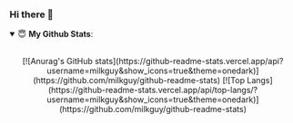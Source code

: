 ### Hi there 👋

<details open>
 <summary> 😇 <b>My Github Stats</b>: </summary>
<br>
<p align = "center">
[![Anurag's GitHub stats](https://github-readme-stats.vercel.app/api?username=milkguy&show_icons=true&theme=onedark)](https://github.com/milkguy/github-readme-stats)
[![Top Langs](https://github-readme-stats.vercel.app/api/top-langs/?username=milkguy&show_icons=true&theme=onedark)](https://github.com/milkguy/github-readme-stats)
  </p>
</details>
<!--
**milkguy/milkguy** is a ✨ _special_ ✨ repository because its `README.md` (this file) appears on your GitHub profile.

Here are some ideas to get you started:

- 🔭 I’m currently working on ...
- 🌱 I’m currently learning ...
- 👯 I’m looking to collaborate on ...
- 🤔 I’m looking for help with ...
- 💬 Ask me about ...
- 📫 How to reach me: ...
- 😄 Pronouns: ...
- ⚡ Fun fact: ...
-->
